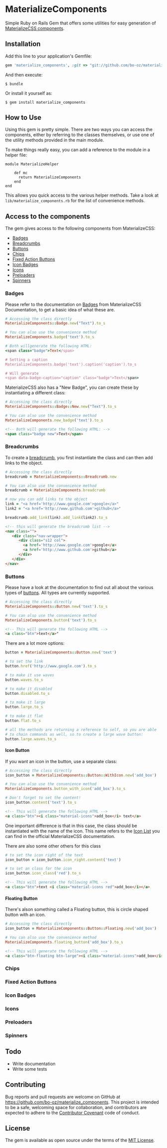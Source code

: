 # MaterializeComponents

Simple Ruby on Rails Gem that offers some utilities for easy generation of [MaterializeCSS components](http://materializecss.com/badges.html).

## Installation

Add this line to your application's Gemfile:

```ruby
gem 'materialize_components', :git => "git://github.com/bo-oz/materialize-components.git"
```

And then execute:

    $ bundle

Or install it yourself as:

    $ gem install materialize_components

## How to Use

Using this gem is pretty simple. There are two ways you can access the components, either by referring to the classes themselves, or use one of the utility methods provided in the main module.

To make things really easy, you can add a reference to the module in a helper file:

```
module MaterializeHelper

    def mc
      return MaterializeComponents
    end
end
```

This allows you quick access to the various helper methods. Take a look at `lib/materialize_components.rb` for the list of convenience methods.

## Access to the components

The gem gives access to the following components from MaterializeCSS:

* [Badges](#badges)
* [Breadcrumbs](#breadcrumbs)
* [Buttons](#buttons)
* [Chips](#chips)
* [Fixed Action Buttons](#fab)
* [Icon Badges](#iconbadges)
* [Icons](#icons)
* [Preloaders](#preloaders)
* [Spinners](#spinners)

### <a name="badges"></a> Badges

Please refer to the documentation on [Badges](http://materializecss.com/badges.html) from MaterializeCSS Documentation, to get a basic idea of what these are.

```ruby
# Accessing the class directly
MaterializeComponents::Badge.new("Text").to_s

# You can also use the convenience method
MaterializeComponents.badge('text').to_s

# Both willgenerate the following HTML:
<span class="badge">Text</span>

# Setting a caption
MaterializeComponents.badge('text').caption('caption').to_s

# Will generate
<span data-badge-caption="caption" class="badge">Text</span>

```

MaterializeCSS also has a "New Badge", you can create these by instantiating a different class:

```ruby
# Accessing the class directly
MaterializeComponents::Badge::New.new("Text").to_s

# You can also use the convenience method
MaterializeComponents.new_badge('text').to_s
```
```html
<!-- Both will generate the following HTML: -->
<span class="badge new">Text</span>
```

### <a name="breadcrumbs"></a> Breadcrumbs

To create a [breadcrumb](http://materializecss.com/breadcrumbs.html), you first instantiate the class and can then add links to the object.

```ruby
# Accessing the class directly
breadcrumb = MaterializeComponents::Breadcrumb.new

# You can also use the convenience method
breadcrumb = MaterializeComponents.breadcrumb

# now you can add links to the object
link = "<a href='http://www.google.com'>google</a>"
link2 = "<a href='http://www.github.com'>github</a>"

breadcrumb.add_link(link).add_link(link2).to_s
```
```html
<!-- this will generate the breadcrumb list -->
<nav class="">
   <div class="nav-wrapper">
      <div class="s12 col">
        <a href='http://www.google.com'>google</a>
        <a href='http://www.github.com'>github</a>
      </div>
   </div>
</nav>

```

### <a name="buttons"></a> Buttons

Please have a look at the documentation to find out all about the various types of [buttons](http://materializecss.com/buttons.html). All types are currently supported.

```ruby
# Accessing the class directly
MaterializeComponents::Button.new('text').to_s

# You can also use the convenience method
MaterializeComponents.button('text').to_s
```
```html
<!-- This will generate the following HTML -->
<a class="btn">text</a>"
```

There are a lot more options:

```ruby
button = MaterializeComponents::Button.new('text')

# to set the link
button.href('http://www.google.com').to_s

# to make it use waves
button.waves.to_s

# to make it disabled
button.disabled.to_s

# to make it large
button.large.to_s

# to make it flat
button.flat.to_s

# all the methods are returning a reference to self, so you are able
# to chain commands as well, so to create a large wave button:
button.large.waves.to_s
```

#### Icon Button

If you want an icon in the button, use a separate class:

```ruby
# Accessing the class directly
icon_button = MaterializeComponents::Button::WithIcon.new('add_box')

# You can also use the convenience method
MaterializeComponents.button_with_icon('add_box').to_s

# Don't forget to set the content!
icon_button.content('text').to_s
```
```html
<!-- This will generate the following HTML -->
<a class="btn"><i class="material-icons">add_box</i> text</a>
```


One important difference is that in this case, the class should be instantiated
with the name of the icon. This name refers to the [Icon List](http://materializecss.com/icons.html) you can find
in the official MaterializeCSS documentation.

There are also some other others for this class

```ruby
# to set the icon right of the text
icon_button = icon_button.icon_right.content('text')

# to set an class for the icon
icon_button.icon_class('red').to_s
```
```html
<!-- This will generate the following HTML -->
<a class="btn">text <i class="material-icons red">add_box</i></a>
```

#### Floating Button

There's alson something called a Floating button, this is circle shaped button
with an icon.


```ruby
# Accessing the class directly
icon_button = MaterializeComponents::Button::Floating.new('add_box')

# You can also use the convenience method
MaterializeComponents.floating_button('add_box').to_s

```
```html
<!-- This will generate the following HTML -->
<a class="btn-floating btn-large"><i class="material-icons">add_box</i></a>
```


### <a name="chips"></a> Chips

### <a name="fab"></a> Fixed Action Buttons

### <a name="iconbadges"></a> Icon Badges

### <a name="icons"></a> Icons

### <a name="preloaders"></a> Preloaders

### <a name="spinners"></a> Spinners


## Todo

* Write documentation
* Write some tests

## Contributing

Bug reports and pull requests are welcome on GitHub at https://github.com/bo-oz/materialize_components. This project is intended to be a safe, welcoming space for collaboration, and contributors are expected to adhere to the [Contributor Covenant](http://contributor-covenant.org) code of conduct.


## License

The gem is available as open source under the terms of the [MIT License](http://opensource.org/licenses/MIT).
